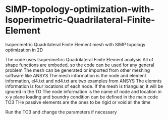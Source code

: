# SIMP-topology-optimization-with-Isoperimetric-Quadrilateral-Finite-Element
 Isoperimetric Quadrilateral  Finite Element mesh with SIMP topology optimization in 2D
 
The code uses  Isoperimetric Quadrilateral Finite Element analysis
All of shape functions are embeded, so the code can be used for any general problem
The mesh can be generated or imported from other meshing software like ANSYS
The mesh information is the node and element information, el4.txt and nd4.txt are two examples from ANSYS
The elemnts information is four locations of each node. If the mesh is triangular, it will be ignored in the TO
The node information is the name of node and location in x-y plane
loading and boundry condition can be defined in the main code TO3
THe passive elements are the ones to be rigid or void all the time

Run the TO3 and change the parameters if necessary

